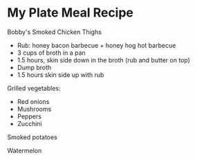 # My Plate Meal Recipe

Bobby's Smoked Chicken Thighs
- Rub: honey bacon barbecue + honey hog hot barbecue
- 3 cups of broth in a pan
- 1.5 hours, skin side down in the broth (rub and butter on top)
- Dump broth
- 1.5 hours skin side up with rub

Grilled vegetables:
- Red onions
- Mushrooms
- Peppers
- Zucchini

Smoked potatoes

Watermelon

